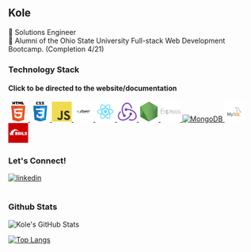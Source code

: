 ## Kole

💼 Solutions Engineer  
🌱 Alumni of the Ohio State University Full-stack Web Development Bootcamp. (Completion 4/21)  

### Technology Stack
#### Click to be directed to the website/documentation

<a href='https://developer.mozilla.org/en-US/docs/Web/Guide/HTML/HTML5'>
  <img alt="HTML5" width="40px" src="https://raw.githubusercontent.com/github/explore/80688e429a7d4ef2fca1e82350fe8e3517d3494d/topics/html/html.png" />
</a>
<a align=left href='https://developer.mozilla.org/en-US/docs/Web/CSS'>
  <img alt="CSS3" width="40px" src="https://raw.githubusercontent.com/github/explore/80688e429a7d4ef2fca1e82350fe8e3517d3494d/topics/css/css.png" />
</a>
<a align=left href='https://www.javascript.com/'>
  <img alt="JavaScript" width="40x" src="https://raw.githubusercontent.com/github/explore/80688e429a7d4ef2fca1e82350fe8e3517d3494d/topics/javascript/javascript.png" />
</a>
<a align=left href='https://jquery.com/'>
  <img alt="jQuery" width="40x" src="https://raw.githubusercontent.com/github/explore/80688e429a7d4ef2fca1e82350fe8e3517d3494d/topics/jquery/jquery.png" />
</a>
<a align=left href='https://reactjs.org/'>
  <img alt="React" width="40px" src="https://raw.githubusercontent.com/github/explore/80688e429a7d4ef2fca1e82350fe8e3517d3494d/topics/react/react.png" />
</a>
<a align=left href='https://redux.js.org/'>
  <img alt="Redux" width="40px" src="https://raw.githubusercontent.com/github/explore/80688e429a7d4ef2fca1e82350fe8e3517d3494d/topics/redux/redux.png" />
</a>
<a align=left href='https://nodejs.org/en/'>
  <img alt="Node" width="40px" src="https://raw.githubusercontent.com/github/explore/80688e429a7d4ef2fca1e82350fe8e3517d3494d/topics/nodejs/nodejs.png" />
</a>
<a align=left href='https://expressjs.com/'>
  <img alt="Express" width="40px" src="https://raw.githubusercontent.com/github/explore/80688e429a7d4ef2fca1e82350fe8e3517d3494d/topics/express/express.png" />
</a>
<a align=left href='https://www.mongodb.com/2'>
  <img alt="MongoDB" width="40px" src="https://www.instana.com/media//01_INSTANA_IconSet_MongoDB.svg" />
</a>
<a align=left href='https://www.mysql.com/'>
  <img alt="mySQL" width="40px" src="https://raw.githubusercontent.com/github/explore/80688e429a7d4ef2fca1e82350fe8e3517d3494d/topics/mysql/mysql.png" />
</a>
<a align=left href='https://docs.ruby-lang.org/en/>
  <img alt="MongoDB" width="40px" src="https://raw.githubusercontent.com/github/explore/80688e429a7d4ef2fca1e82350fe8e3517d3494d/topics/ruby/ruby.png" />
</a>
<a align=left href='https://guides.rubyonrails.org/'>
  <img alt="mySQL" width="40px" src="https://raw.githubusercontent.com/github/explore/80688e429a7d4ef2fca1e82350fe8e3517d3494d/topics/rails/rails.png" />
</a>
                                                                                                        
<br />

### Let's Connect!
<a href='https://www.linkedin.com/in/jkole822/'>
  <img alt='linkedin' src="https://img.shields.io/badge/LinkedIn-0077B5?style=for-the-badge&logo=linkedin&logoColor=white" />
</a>

<br />
<br />

### Github Stats

<img alt="Kole's GitHub Stats" src="https://github-readme-stats-black-nine-15.vercel.app/api?username=jkole822&show_icons=true&hide_border=true&hide=stars&theme=react" />

<br />

[![Top Langs](https://github-readme-stats.vercel.app/api/top-langs/?username=jkole822)](https://github.com/anuraghazra/github-readme-stats)




